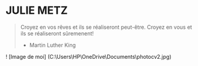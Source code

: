 # JULIE METZ
> Croyez en vos rêves et ils se réaliseront peut-être. Croyez en vous et ils se réaliseront sûremenent!
> - Martin Luther King


! [Image de moi] (C:\Users\HP\OneDrive\Documents\photocv2.jpg)







